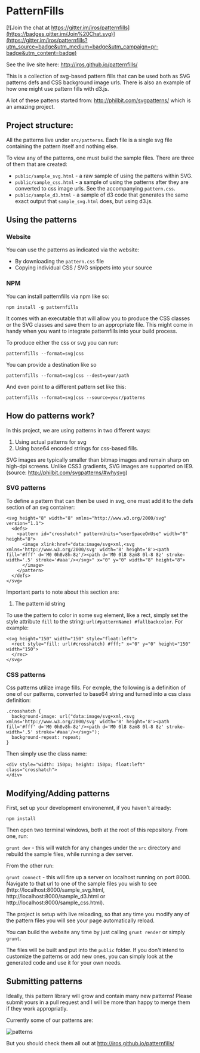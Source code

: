 # PatternFills

[![Join the chat at https://gitter.im/iros/patternfills](https://badges.gitter.im/Join%20Chat.svg)](https://gitter.im/iros/patternfills?utm_source=badge&utm_medium=badge&utm_campaign=pr-badge&utm_content=badge)

See the live site here: http://iros.github.io/patternfills/

This is a collection of svg-based pattern fills that can be used both as SVG patterns defs and CSS background image urls. There is also an example of how one might use pattern fills with d3.js.

A lot of these pattens started from: http://philbit.com/svgpatterns/ which is an amazing project.

## Project structure:

All the patterns live under `src/patterns`. Each file is a single svg file containing the pattern itself and nothing else.

To view any of the patterns, one must build the sample files. There are three of them that are created:

* `public/sample_svg.html` - a raw sample of using the pattens within SVG.
* `public/sample_css.html` - a sample of using the patterns after they are converted to css image urls. See the accompanying `pattern.css`.
* `public/sample_d3.html` - a sample of d3 code that generates the same exact output that `sample_svg.html` does, but using d3.js.

## Using the patterns

### Website

You can use the patterns as indicated via the website:

* By downloading the `pattern.css` file
* Copying individual CSS / SVG snippets into your source

### NPM

You can install patternfills via npm like so:

`npm install -g patternfills`

It comes with an executable that will allow you to produce the CSS classes or the SVG classes and save them to an appropriate file. This might come in handy when you want to integrate patternfills into
your build process.

To produce either the css or svg you can run:

`patternfills --format=svg|css`

You can provide a destination like so

`patternfills --format=svg|css --dest=your/path`

And even point to a different pattern set like this:

`patternfills --format=svg|css --source=your/patterns`

## How do patterns work?

In this project, we are using patterns in two different ways:

1. Using actual patterns for svg
2. Using base64 encoded strings for css-based fills.

SVG images are typically smaller than bitmap images and remain sharp on high-dpi screens. Unlike CSS3 gradients, SVG images are supported on IE9. (source: http://philbit.com/svgpatterns/#whysvg)

### SVG patterns

To define a pattern that can then be used in svg, one must add it to the defs section of an svg container:

```
<svg height="8" width="8" xmlns="http://www.w3.org/2000/svg" version="1.1">
  <defs>
    <pattern id="crosshatch" patternUnits="userSpaceOnUse" width="8" height="8">
      <image xlink:href="data:image/svg+xml,<svg xmlns='http://www.w3.org/2000/svg' width='8' height='8'><path fill='#fff' d='M0 0h8v8h-8z'/><path d='M0 0l8 8zm8 0l-8 8z' stroke-width='.5' stroke='#aaa'/></svg>" x="0" y="0" width="8" height="8">
      </image>
    </pattern>
  </defs>
</svg>
```

Important parts to note about this section are:
1. The pattern id string

To use the pattern to color in some svg element, like a rect, simply set the style attribute `fill` to the string: `url(#patternName) #fallbackcolor`. For example:

```
<svg height="150" width="150" style="float:left">
  <rect style="fill: url(#crosshatch) #fff;" x="0" y="0" height="150" width="150">
  </rec>
</svg>
```

### CSS patterns

Css patterns utilize image fills. For exmple, the following is a definition of one of our patterns, converted to base64 string and turned into a css class definition:

```
.crosshatch {
  background-image: url("data:image/svg+xml,<svg xmlns='http://www.w3.org/2000/svg' width='8' height='8'><path fill='#fff' d='M0 0h8v8h-8z'/><path d='M0 0l8 8zm8 0l-8 8z' stroke-width='.5' stroke='#aaa'/></svg>");
  background-repeat: repeat;
}
```

Then simply use the class name:

```
<div style="width: 150px; height: 150px; float:left" class="crosshatch">
</div>
```

## Modifying/Adding patterns

First, set up your development environemnt, if you haven't already:

`npm install`

Then open two terminal windows, both at the root of this repository. From one, run:

`grunt dev` - this will watch for any changes under the `src` directory and rebuild the sample files, while running a dev server.

From the other run:

`grunt connect` - this will fire up a server on localhost running on port 8000. Navigate to that url to one of the sample files you wish to see (http://localhost:8000/sample_svg.html, http://localhost:8000/sample_d3.html or http://localhost:8000/sample_css.html).

The project is setup with live reloading, so that any time you modify any of the pattern files you will see your page automatically reload.

You can build the website any time by just calling `grunt render` or simply `grunt`.

The files will be built and put into the `public` folder. If you don't intend to customize the patterns or add new ones, you can simply look at the generated code and use it for your own needs.

## Submitting patterns

Ideally, this pattern library will grow and contain many new patterns! Please submit yours in a pull request and I will be more than happy to merge them if they work appropriatly.

Currently some of our patterns are:

![patterns](http://i.gyazo.com/b52c5ed993b7d091805a6b8ae53f7a6e.png "patterns")

But you should check them all out at http://iros.github.io/patternfills/

